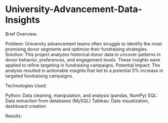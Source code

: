 # University-Advancement-Data-Insights

Brief Overview:

Problem: University advancement teams often struggle to identify the most promising donor segments and optimize their fundraising strategies.
Solution: This project analyzes historical donor data to uncover patterns in donor behavior, preferences, and engagement levels. These insights were applied to refine targeting in fundraising campaigns.
Potential Impact: The analysis resulted in actionable insights that led to a potential 5% increase in targeted fundraising campaigns.

Technologies Used:

Python: Data cleaning, manipulation, and analysis (pandas, NumPy)
SQL: Data extraction from databases (MySQL)
Tableau: Data visualization, dashboard creation

Results:
